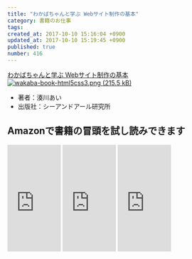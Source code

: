 ```yaml
---
title: "わかばちゃんと学ぶ Webサイト制作の基本"
category: 書籍のお仕事
tags: 
created_at: 2017-10-10 15:16:04 +0900
updated_at: 2017-10-10 15:19:45 +0900
published: true
number: 416
---
```


<a target="_blank" href="https://www.amazon.co.jp/dp/4863541945?tag=cam51p-22&camp=243&creative=1615&linkCode=as1&creativeASIN=4863541945&adid=0XVFMD6JP8JT4NTBTR55&">わかばちゃんと学ぶ Webサイト制作の基本</a>
<a target="_blank" href="https://www.amazon.co.jp/dp/4863541945?tag=cam51p-22&camp=243&creative=1615&linkCode=as1&creativeASIN=4863541945&adid=0XVFMD6JP8JT4NTBTR55&">![wakaba-book-html5css3.png (215.5 kB)](https://img.esa.io/uploads/production/attachments/3412/2017/10/10/7092/b28c12dc-5271-47b1-8223-5d2dbadff21b.png)
</a>

- 著者：湊川あい
- 出版社：シーアンドアール研究所

## Amazonで書籍の冒頭を試し読みできます
<iframe style="width:120px;height:240px;" marginwidth="0" marginheight="0" scrolling="no" frameborder="0" src="https://rcm-fe.amazon-adsystem.com/e/cm?ref=qf_sp_asin_til&t=cam51p-22&m=amazon&o=9&p=8&l=as1&IS1=1&detail=1&asins=4863542178&linkId=0cc06e7d54d674b86a3301d4b46a4e7b&bc1=ffffff&lt1=_top&fc1=333333&lc1=0066c0&bg1=ffffff&f=ifr">
    </iframe>

<iframe style="width:120px;height:240px;" marginwidth="0" marginheight="0" scrolling="no" frameborder="0" src="https://rcm-fe.amazon-adsystem.com/e/cm?ref=tf_til&t=cam51p-22&m=amazon&o=9&p=8&l=as1&IS1=1&detail=1&asins=4863541945&linkId=7ccf8718bd5ba2655e306d1fc87fe62d&bc1=ffffff&lt1=_top&fc1=333333&lc1=0066c0&bg1=ffffff&f=ifr">
    </iframe>

<iframe style="width:120px;height:240px;" marginwidth="0" marginheight="0" scrolling="no" frameborder="0" src="https://rcm-fe.amazon-adsystem.com/e/cm?ref=qf_sp_asin_til&t=cam51p-22&m=amazon&o=9&p=8&l=as1&IS1=1&detail=1&asins=4863542321&linkId=761c6f7c17081d16b260c837661cdd9c&bc1=ffffff&lt1=_top&fc1=333333&lc1=0066c0&bg1=ffffff&f=ifr">
    </iframe>
